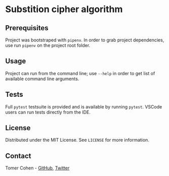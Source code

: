 # Substition cipher algorithm 
## Prerequisites
Project was bootstraped with `pipenv`. In order to grab project dependencies, use run `pipenv` on the project root folder.

## Usage
Project can run from the command line; use `--help` in order to get list of available command line arguments.

## Tests
Full `pytest` testsuite is provided and is available by running `pytest`. VSCode users can run tests directly from the IDE.

## License
Distributed under the MIT License. See `LICENSE` for more information.

## Contact
Tomer Cohen - [GitHub](https://github.com/tomer), [Twitter](https://twitter.com/tomer)